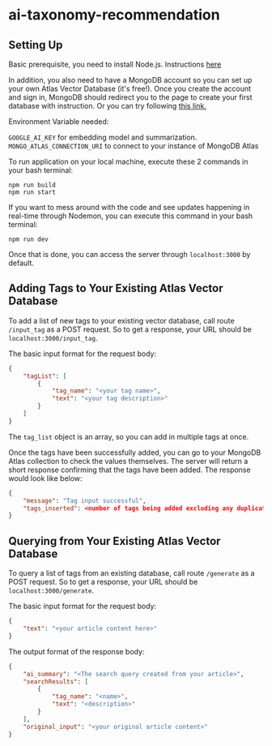 # ai-taxonomy-recommendation


## Setting Up
Basic prerequisite, you need to install Node.js. Instructions [here](https://nodejs.org/en)

In addition, you also need to have a MongoDB account so you can set up your own Atlas Vector Database (it's free!). Once you create the account and sign in, MongoDB should redirect you to the page to create your first database with instruction. Or you can try following [this link.](https://www.mongodb.com/resources/products/fundamentals/create-database#using-the-mongodb-atlas-ui)

Environment Variable needed:

```GOOGLE_AI_KEY``` for embedding model and summarization. ```MONGO_ATLAS_CONNECTION_URI``` to connect to your instance of MongoDB Atlas

To run application on your local machine, execute these 2 commands in your bash terminal:

``` 
npm run build
npm run start
```
If you want to mess around with the code and see updates happening in real-time through Nodemon, you can execute this command in your bash terminal:
```
npm run dev
```
Once that is done, you can access the server through  ```localhost:3000``` by default.

## Adding Tags to Your Existing Atlas Vector Database
To add a list of new tags to your existing vector database, call route ```/input_tag``` as a POST request. So to get a response, your URL should be ```localhost:3000/input_tag```.

The basic input format for the request body:
```json
{
    "tagList": [
        {
            "tag_name": "<your tag name>",
            "text": "<your tag description>"
        }
    ]
}
```
The ```tag_list``` object is an array, so you can add in multiple tags at once.

Once the tags have been successfully added, you can go to your MongoDB Atlas collection to check the values themselves. The server will return a short response confirming that the tags have been added. The response would look like below:
```json
{
    "message": "Tag input successful",
    "tags_inserted": <number of tags being added excluding any duplicates>
}
```

## Querying from Your Existing Atlas Vector Database
To query a list of tags from an existing database, call route ```/generate``` as a POST request. So to get a response, your URL should be ```localhost:3000/generate```.

The basic input format for the request body:
```json
{
    "text": "<your article content here>"
}
```
The output format of the response body:
```json
{
    "ai_summary": "<The search query created from your article>",
    "searchResults": [
        {
            "tag_name": "<name>",
            "text": "<description>"
        }
    ],
    "original_input": "<your original article content>"
}
```
